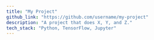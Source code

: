 ```yaml
---
title: "My Project"
github_link: "https://github.com/username/my-project"
description: "A project that does X, Y, and Z."
tech_stack: "Python, TensorFlow, Jupyter"
---
```

